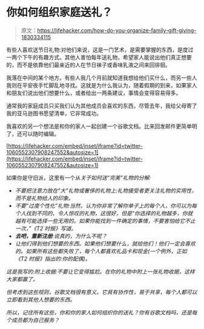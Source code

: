 # 你如何组织家庭送礼？

> 原文：<https://lifehacker.com/how-do-you-organize-family-gift-giving-1830334115>

有些人喜欢送节日礼物:对他们来说，这是一门艺术，是需要掌握的东西，是度过一两个下午的有趣方式。其他人害怕每年送礼物，希望家人能说出他们真正想要的，而不是依靠他们最亲近的人在节日袜子或香味乳液之间来回徘徊。



我落在中间的某个地方。有些人我几个月前就知道我想给他们买什么，而另一些人我则在平安夜手忙脚乱地寻找。这就是为什么我认为，随着假期的到来，如果家人和朋友们说出他们想要什么，或者给出一两条建议，事情会变得容易得多。

通常我的家庭成员只买我们认为其他成员会喜欢的东西，尽管去年，我给父母寄了我的亚马逊图书愿望清单，它非常成功。

我喜欢的另一个想法是和你的家人一起创建一个谷歌文档。比来回发邮件更简单明了，还可以随时编辑。

 [https://lifehacker.com/embed/inset/iframe?id=twitter-1060552307908247552&autosize=1](https://lifehacker.com/embed/inset/iframe?id=twitter-1060552307908247552&autosize=1) 

如果你是守旧派，这里有一个从[](https://www.nytimes.com/2016/12/12/science/science-of-gift-giving.html)*关于如何送“完美”礼物的分解:*

*   *不要把注意力放在“大”礼物或奢侈的礼物上:礼物接受者更关注礼物的实用性，而不是礼物给人的印象。*
*   *不要“过度个性化”礼物:当然，认为你非常了解你单子上的每个人，你可以为每个人找到不同的、令人惊叹的礼物，这很好，但是“你选择的礼物越多，你就越有可能选择一些无用的。如果你能找到一件确定的事情，不要害怕给它不止一次，”《T2 时报》写道。*
*   ***去吧，重新注册**:说真的，为什么不呢？*
*   *让他们得到他们想要的东西。如果他们想要什么，就给他们！他们一定会喜欢的。如果所有这些都失败了，每个人都喜欢礼品卡和现金(一个例外，正如《T2 时报》指出的:你的配偶)。*

*这是我写的:附上收据:不要让它变得尴尬。在你的礼物中附上一张礼物收据，这样大家都赢了。*

*但考虑到这些规则，谷歌文档很有意义。它具有协作性，易于共享，每个人都可以立即看到其他人想要的东西。*

*所以，记住所有这些，你和你的家人如何组织你的送礼？你有谷歌文档吗，还是每个成员都为自己服务？*